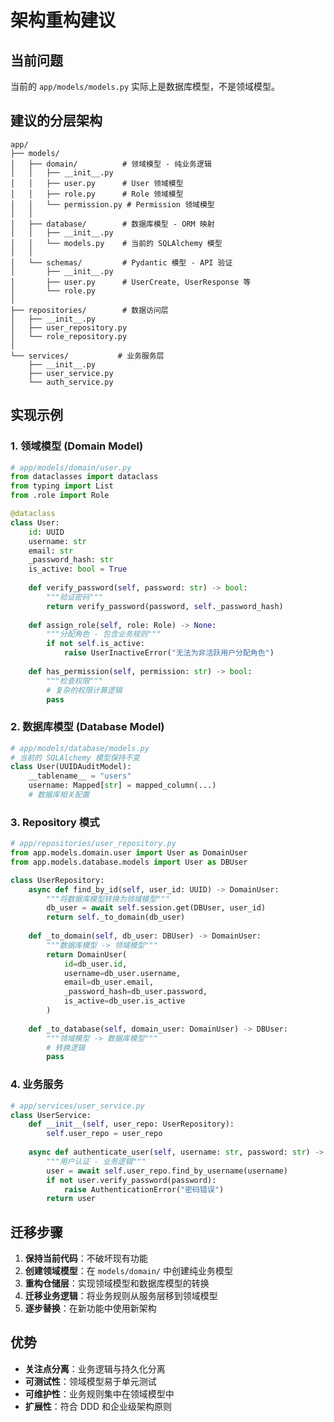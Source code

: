 # 架构重构建议

## 当前问题
当前的 `app/models/models.py` 实际上是数据库模型，不是领域模型。

## 建议的分层架构

```
app/
├── models/
│   ├── domain/          # 领域模型 - 纯业务逻辑
│   │   ├── __init__.py
│   │   ├── user.py      # User 领域模型
│   │   ├── role.py      # Role 领域模型
│   │   └── permission.py # Permission 领域模型
│   │
│   ├── database/        # 数据库模型 - ORM 映射
│   │   ├── __init__.py
│   │   └── models.py    # 当前的 SQLAlchemy 模型
│   │
│   └── schemas/         # Pydantic 模型 - API 验证
│       ├── __init__.py
│       ├── user.py      # UserCreate, UserResponse 等
│       └── role.py
│
├── repositories/        # 数据访问层
│   ├── __init__.py
│   ├── user_repository.py
│   └── role_repository.py
│
└── services/           # 业务服务层
    ├── __init__.py
    ├── user_service.py
    └── auth_service.py
```

## 实现示例

### 1. 领域模型 (Domain Model)
```python
# app/models/domain/user.py
from dataclasses import dataclass
from typing import List
from .role import Role

@dataclass
class User:
    id: UUID
    username: str
    email: str
    _password_hash: str
    is_active: bool = True
    
    def verify_password(self, password: str) -> bool:
        """验证密码"""
        return verify_password(password, self._password_hash)
    
    def assign_role(self, role: Role) -> None:
        """分配角色 - 包含业务规则"""
        if not self.is_active:
            raise UserInactiveError("无法为非活跃用户分配角色")
        
    def has_permission(self, permission: str) -> bool:
        """检查权限"""
        # 复杂的权限计算逻辑
        pass
```

### 2. 数据库模型 (Database Model)
```python
# app/models/database/models.py
# 当前的 SQLAlchemy 模型保持不变
class User(UUIDAuditModel):
    __tablename__ = "users"
    username: Mapped[str] = mapped_column(...)
    # 数据库相关配置
```

### 3. Repository 模式
```python
# app/repositories/user_repository.py
from app.models.domain.user import User as DomainUser
from app.models.database.models import User as DBUser

class UserRepository:
    async def find_by_id(self, user_id: UUID) -> DomainUser:
        """将数据库模型转换为领域模型"""
        db_user = await self.session.get(DBUser, user_id)
        return self._to_domain(db_user)
    
    def _to_domain(self, db_user: DBUser) -> DomainUser:
        """数据库模型 -> 领域模型"""
        return DomainUser(
            id=db_user.id,
            username=db_user.username,
            email=db_user.email,
            _password_hash=db_user.password,
            is_active=db_user.is_active
        )
    
    def _to_database(self, domain_user: DomainUser) -> DBUser:
        """领域模型 -> 数据库模型"""
        # 转换逻辑
        pass
```

### 4. 业务服务
```python
# app/services/user_service.py
class UserService:
    def __init__(self, user_repo: UserRepository):
        self.user_repo = user_repo
    
    async def authenticate_user(self, username: str, password: str) -> DomainUser:
        """用户认证 - 业务逻辑"""
        user = await self.user_repo.find_by_username(username)
        if not user.verify_password(password):
            raise AuthenticationError("密码错误")
        return user
```

## 迁移步骤

1. **保持当前代码**：不破坏现有功能
2. **创建领域模型**：在 `models/domain/` 中创建纯业务模型
3. **重构仓储层**：实现领域模型和数据库模型的转换
4. **迁移业务逻辑**：将业务规则从服务层移到领域模型
5. **逐步替换**：在新功能中使用新架构

## 优势

- **关注点分离**：业务逻辑与持久化分离
- **可测试性**：领域模型易于单元测试
- **可维护性**：业务规则集中在领域模型中
- **扩展性**：符合 DDD 和企业级架构原则